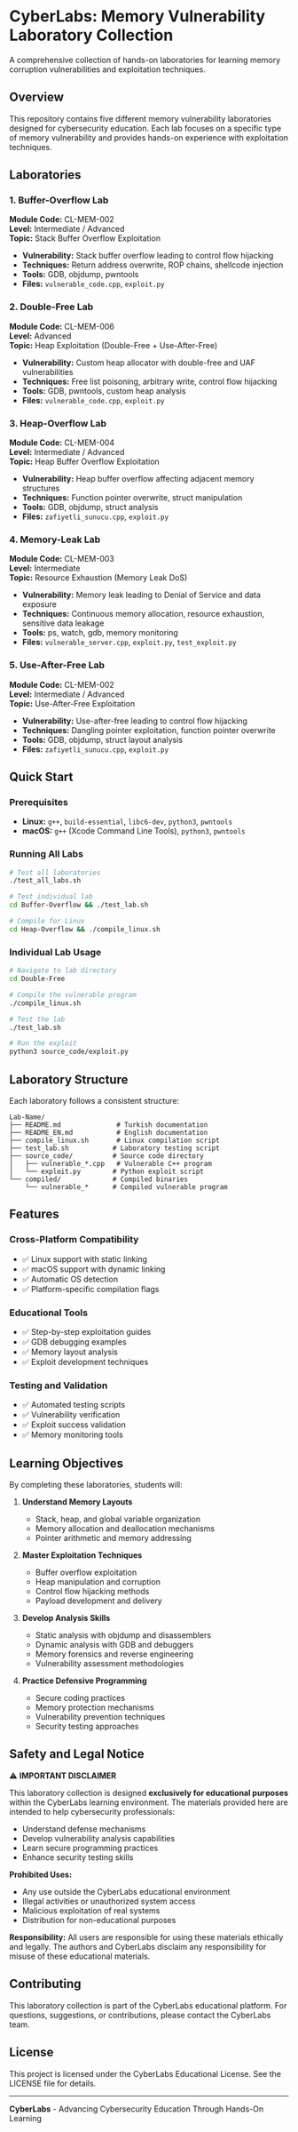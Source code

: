 # CyberLabs: Memory Vulnerability Laboratory Collection

A comprehensive collection of hands-on laboratories for learning memory corruption vulnerabilities and exploitation techniques.

## Overview

This repository contains five different memory vulnerability laboratories designed for cybersecurity education. Each lab focuses on a specific type of memory vulnerability and provides hands-on experience with exploitation techniques.

## Laboratories

### 1. Buffer-Overflow Lab
**Module Code:** CL-MEM-002  
**Level:** Intermediate / Advanced  
**Topic:** Stack Buffer Overflow Exploitation

- **Vulnerability:** Stack buffer overflow leading to control flow hijacking
- **Techniques:** Return address overwrite, ROP chains, shellcode injection
- **Tools:** GDB, objdump, pwntools
- **Files:** `vulnerable_code.cpp`, `exploit.py`

### 2. Double-Free Lab
**Module Code:** CL-MEM-006  
**Level:** Advanced  
**Topic:** Heap Exploitation (Double-Free + Use-After-Free)

- **Vulnerability:** Custom heap allocator with double-free and UAF vulnerabilities
- **Techniques:** Free list poisoning, arbitrary write, control flow hijacking
- **Tools:** GDB, pwntools, custom heap analysis
- **Files:** `vulnerable_code.cpp`, `exploit.py`

### 3. Heap-Overflow Lab
**Module Code:** CL-MEM-004  
**Level:** Intermediate / Advanced  
**Topic:** Heap Buffer Overflow Exploitation

- **Vulnerability:** Heap buffer overflow affecting adjacent memory structures
- **Techniques:** Function pointer overwrite, struct manipulation
- **Tools:** GDB, objdump, struct analysis
- **Files:** `zafiyetli_sunucu.cpp`, `exploit.py`

### 4. Memory-Leak Lab
**Module Code:** CL-MEM-003  
**Level:** Intermediate  
**Topic:** Resource Exhaustion (Memory Leak DoS)

- **Vulnerability:** Memory leak leading to Denial of Service and data exposure
- **Techniques:** Continuous memory allocation, resource exhaustion, sensitive data leakage
- **Tools:** ps, watch, gdb, memory monitoring
- **Files:** `vulnerable_server.cpp`, `exploit.py`, `test_exploit.py`

### 5. Use-After-Free Lab
**Module Code:** CL-MEM-002  
**Level:** Intermediate / Advanced  
**Topic:** Use-After-Free Exploitation

- **Vulnerability:** Use-after-free leading to control flow hijacking
- **Techniques:** Dangling pointer exploitation, function pointer overwrite
- **Tools:** GDB, objdump, struct layout analysis
- **Files:** `zafiyetli_sunucu.cpp`, `exploit.py`

## Quick Start

### Prerequisites
- **Linux:** `g++`, `build-essential`, `libc6-dev`, `python3`, `pwntools`
- **macOS:** `g++` (Xcode Command Line Tools), `python3`, `pwntools`

### Running All Labs
```bash
# Test all laboratories
./test_all_labs.sh

# Test individual lab
cd Buffer-Overflow && ./test_lab.sh

# Compile for Linux
cd Heap-Overflow && ./compile_linux.sh
```

### Individual Lab Usage
```bash
# Navigate to lab directory
cd Double-Free

# Compile the vulnerable program
./compile_linux.sh

# Test the lab
./test_lab.sh

# Run the exploit
python3 source_code/exploit.py
```

## Laboratory Structure

Each laboratory follows a consistent structure:

```
Lab-Name/
├── README.md              # Turkish documentation
├── README_EN.md           # English documentation
├── compile_linux.sh       # Linux compilation script
├── test_lab.sh           # Laboratory testing script
├── source_code/          # Source code directory
│   ├── vulnerable_*.cpp   # Vulnerable C++ program
│   └── exploit.py        # Python exploit script
└── compiled/             # Compiled binaries
    └── vulnerable_*      # Compiled vulnerable program
```

## Features

### Cross-Platform Compatibility
- ✅ Linux support with static linking
- ✅ macOS support with dynamic linking
- ✅ Automatic OS detection
- ✅ Platform-specific compilation flags

### Educational Tools
- ✅ Step-by-step exploitation guides
- ✅ GDB debugging examples
- ✅ Memory layout analysis
- ✅ Exploit development techniques

### Testing and Validation
- ✅ Automated testing scripts
- ✅ Vulnerability verification
- ✅ Exploit success validation
- ✅ Memory monitoring tools

## Learning Objectives

By completing these laboratories, students will:

1. **Understand Memory Layouts**
   - Stack, heap, and global variable organization
   - Memory allocation and deallocation mechanisms
   - Pointer arithmetic and memory addressing

2. **Master Exploitation Techniques**
   - Buffer overflow exploitation
   - Heap manipulation and corruption
   - Control flow hijacking methods
   - Payload development and delivery

3. **Develop Analysis Skills**
   - Static analysis with objdump and disassemblers
   - Dynamic analysis with GDB and debuggers
   - Memory forensics and reverse engineering
   - Vulnerability assessment methodologies

4. **Practice Defensive Programming**
   - Secure coding practices
   - Memory protection mechanisms
   - Vulnerability prevention techniques
   - Security testing approaches

## Safety and Legal Notice

⚠️ **IMPORTANT DISCLAIMER**

This laboratory collection is designed **exclusively for educational purposes** within the CyberLabs learning environment. The materials provided here are intended to help cybersecurity professionals:

- Understand defense mechanisms
- Develop vulnerability analysis capabilities
- Learn secure programming practices
- Enhance security testing skills

**Prohibited Uses:**
- Any use outside the CyberLabs educational environment
- Illegal activities or unauthorized system access
- Malicious exploitation of real systems
- Distribution for non-educational purposes

**Responsibility:** All users are responsible for using these materials ethically and legally. The authors and CyberLabs disclaim any responsibility for misuse of these educational materials.

## Contributing

This laboratory collection is part of the CyberLabs educational platform. For questions, suggestions, or contributions, please contact the CyberLabs team.

## License

This project is licensed under the CyberLabs Educational License. See the LICENSE file for details.

---

**CyberLabs** - Advancing Cybersecurity Education Through Hands-On Learning

